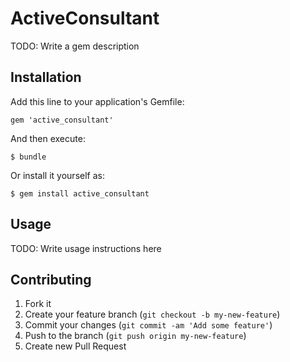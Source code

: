 # ActiveConsultant

TODO: Write a gem description

## Installation

Add this line to your application's Gemfile:

    gem 'active_consultant'

And then execute:

    $ bundle

Or install it yourself as:

    $ gem install active_consultant

## Usage

TODO: Write usage instructions here

## Contributing

1. Fork it
2. Create your feature branch (`git checkout -b my-new-feature`)
3. Commit your changes (`git commit -am 'Add some feature'`)
4. Push to the branch (`git push origin my-new-feature`)
5. Create new Pull Request
